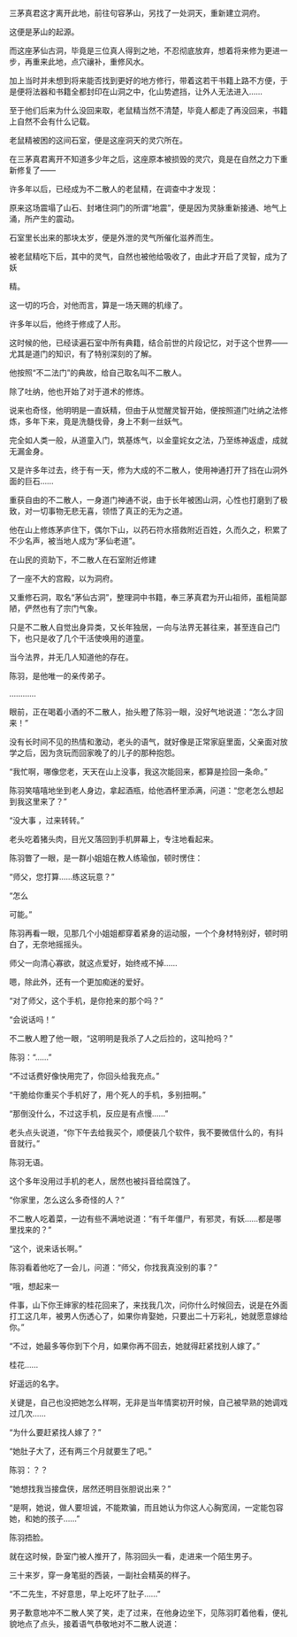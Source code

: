 三茅真君这才离开此地，前往句容茅山，另找了一处洞天，重新建立洞府。

这便是茅山的起源。

而这座茅仙古洞，毕竟是三位真人得到之地，不忍彻底放弃，想着将来修为更进一步，再重来此地，点穴禳补，重修风水。

加上当时并未想到将来能否找到更好的地方修行，带着这若干书籍上路不方便，于是便将法器和书籍全都封印在山洞之中，化山势遮挡，让外人无法进入……

至于他们后来为什么没回来取，老鼠精当然不清楚，毕竟人都走了再没回来，书籍上自然不会有什么记载。

老鼠精被困的这间石室，便是这座洞天的灵穴所在。

在三茅真君离开不知道多少年之后，这座原本被损毁的灵穴，竟是在自然之力下重新修复了——

许多年以后，已经成为不二散人的老鼠精，在调查中才发现：

原来这场震塌了山石、封堵住洞门的所谓“地震”，便是因为灵脉重新接通、地气上涌，所产生的震动。

石室里长出来的那块太岁，便是外泄的灵气所催化滋养而生。

被老鼠精吃下后，其中的灵气，自然也被他给吸收了，由此才开启了灵智，成为了妖

精。

这一切的巧合，对他而言，算是一场天赐的机缘了。

许多年以后，他终于修成了人形。

这时候的他，已经读遍石室中所有典籍，结合前世的片段记忆，对于这个世界——尤其是道门的知识，有了特别深刻的了解。

他按照“不二法门”的典故，给自己取名叫不二散人。

除了吐纳，他也开始了对于道术的修炼。

说来也奇怪，他明明是一直妖精，但由于从觉醒灵智开始，便按照道门吐纳之法修炼，多年下来，竟是洗髓伐骨，身上不剩一丝妖气。

完全如人类一般，从道童入门，筑基炼气，以金童姹女之法，乃至练神返虚，成就无漏金身。

又是许多年过去，终于有一天，修为大成的不二散人，使用神通打开了挡在山洞外面的巨石……

重获自由的不二散人，一身道门神通不说，由于长年被困山洞，心性也打磨到了极致，对一切事物无悲无喜，领悟了真正的无为之道。

他在山上修炼茅庐住下，偶尔下山，以药石符水搭救附近百姓，久而久之，积累了不少名声，被当地人成为“茅仙老道”。

在山民的资助下，不二散人在石室附近修建

了一座不大的宫殿，以为洞府。

又重修石洞，取名“茅仙古洞”，整理洞中书籍，奉三茅真君为开山祖师，虽粗简鄙陋，俨然也有了宗门气象。

只是不二散人自觉出身异类，又长年独居，一向与法界无甚往来，甚至连自己门下，也只是收了几个干活使唤用的道童。

当今法界，并无几人知道他的存在。

陈羽，是他唯一的亲传弟子。

…………

眼前，正在喝着小酒的不二散人，抬头瞪了陈羽一眼，没好气地说道：“怎么才回来！”

没有长时间不见的热情和激动，老头的语气，就好像是正常家庭里面，父亲面对放学之后，因为贪玩而回家晚了的儿子的那种抱怨。

“我忙啊，哪像您老，天天在山上没事，我这次能回来，都算是捡回一条命。”

陈羽笑嘻嘻地坐到老人身边，拿起酒瓶，给他酒杯里添满，问道：“您老怎么想起到我这里来了？”

“没大事 ，过来转转。”

老头吃着猪头肉，目光又落回到手机屏幕上，专注地看起来。

陈羽瞥了一眼，是一群小姐姐在教人练瑜伽，顿时愣住：

“师父，您打算……练这玩意？”

“怎么

可能。”

陈羽再看一眼，见那几个小姐姐都穿着紧身的运动服，一个个身材特别好，顿时明白了，无奈地摇摇头。

师父一向清心寡欲，就这点爱好，始终戒不掉……

嗯，除此外，还有一个更加痴迷的爱好。

“对了师父，这个手机，是你抢来的那个吗？”

“会说话吗！”

不二散人瞪了他一眼，“这明明是我杀了人之后捡的，这叫抢吗？”

陈羽：“……”

“不过话费好像快用完了，你回头给我充点。”

“干脆给你重买个手机好了，用个死人的手机，多别扭啊。”

“那倒没什么，不过这手机，反应是有点慢……”

老头点头说道，“你下午去给我买个，顺便装几个软件，我不要微信什么的，有抖音就行。”

陈羽无语。

这个多年没用过手机的老人，居然也被抖音给腐蚀了。

“你家里，怎么这么多奇怪的人？”

不二散人吃着菜，一边有些不满地说道：“有千年僵尸，有邪灵，有妖……都是哪里找来的？”

“这个，说来话长啊。”

陈羽看着他吃了一会儿，问道：“师父，你找我真没别的事？”

“哦，想起来一

件事，山下你王婶家的桂花回来了，来找我几次，问你什么时候回去，说是在外面打工这几年，被男人伤透心了，如果你肯娶她，只要出二十万彩礼，她就愿意嫁给你。”

“不过，她最多等你到下个月，如果你再不回去，她就得赶紧找别人嫁了。”

桂花……

好遥远的名字。

关键是，自己也没把她怎么样啊，无非是当年情窦初开时候，自己被早熟的她调戏过几次……

“为什么要赶紧找人嫁了？”

“她肚子大了，还有两三个月就要生了吧。”

陈羽：？？

“她想找我当接盘侠，居然还明目张胆说出来？”

“是啊，她说，做人要坦诚，不能欺骗，而且她认为你这人心胸宽阔，一定能包容她，和她的孩子……”

陈羽捂脸。

就在这时候，卧室门被人推开了，陈羽回头一看，走进来一个陌生男子。

三十来岁，穿一身笔挺的西装，一副社会精英的样子。

“不二先生，不好意思，早上吃坏了肚子……”

男子歉意地冲不二散人笑了笑，走了过来，在他身边坐下，见陈羽盯着他看，便礼貌地点了点头，接着语气恭敬地对不二散人说道：
